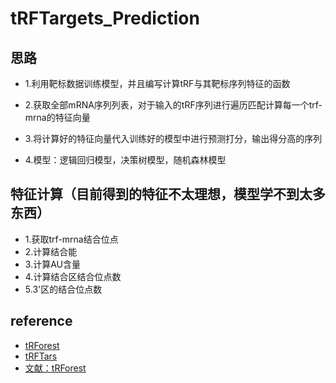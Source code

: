 # tRFTargets_Prediction

## 思路
+ 1.利用靶标数据训练模型，并且编写计算tRF与其靶标序列特征的函数  

+ 2.获取全部mRNA序列列表，对于输入的tRF序列进行遍历匹配计算每一个trf-mrna的特征向量  

+ 3.将计算好的特征向量代入训练好的模型中进行预测打分，输出得分高的序列 

+ 4.模型：逻辑回归模型，决策树模型，随机森林模型



## 特征计算（目前得到的特征不太理想，模型学不到太多东西）

+ 1.获取trf-mrna结合位点
+ 2.计算结合能
+ 3.计算AU含量
+ 4.计算结合区结合位点数
+ 5.3'区的结合位点数


## reference

+ [tRForest](https://www.trforest.com/)
+ [tRFTars](http://trftars.cmuzhenninglab.org:3838/tar/)
+ [文献：tRForest](https://academic.oup.com/nargab/article/4/2/lqac037/6594978)




